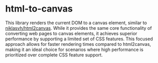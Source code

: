 # html-to-canvas

This library renders the current DOM to a canvas element, similar to [niklasvh/html2canvas](https://github.com/niklasvh/html2canvas). While it provides the same core functionality of converting web pages to canvas elements, it achieves superior performance by supporting a limited set of CSS features. This focused approach allows for faster rendering times compared to html2canvas, making it an ideal choice for scenarios where high performance is prioritized over complete CSS feature support.
